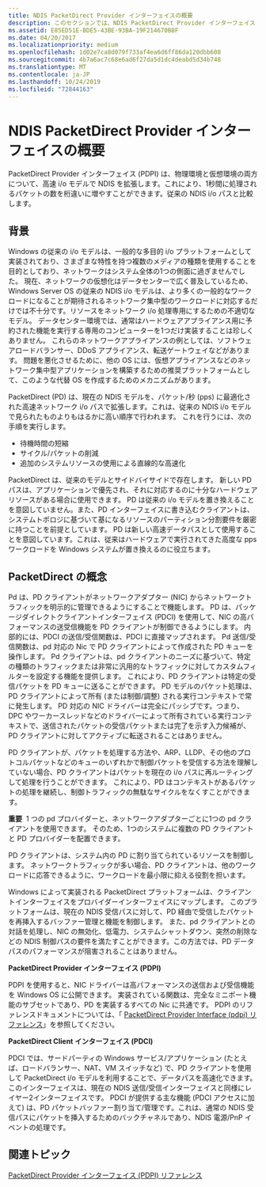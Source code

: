 ```yaml
---
title: NDIS PacketDirect Provider インターフェイスの概要
description: このセクションでは、NDIS PacketDirect Provider インターフェイス (PDPI) の概要について説明します。
ms.assetid: E85ED51E-BDE5-43BE-93BA-19F214670B8F
ms.date: 04/20/2017
ms.localizationpriority: medium
ms.openlocfilehash: 1d02e7ca8d079f733af4ea6d6ff86da120dbb608
ms.sourcegitcommit: 4b7a6ac7c68e6ad6f27da5d1dc4deabd5d34b748
ms.translationtype: MT
ms.contentlocale: ja-JP
ms.lasthandoff: 10/24/2019
ms.locfileid: "72844163"
---
```

# <a name="introduction-to-the-ndis-packetdirect-provider-interface"></a>NDIS PacketDirect Provider インターフェイスの概要


PacketDirect Provider インターフェイス (PDPI) は、物理環境と仮想環境の両方について、高速 i/o モデルで NDIS を拡張します。これにより、1秒間に処理されるパケットの数を桁違いに増やすことができます。従来の NDIS i/o パスと比較します。

## <a name="background"></a>背景


Windows の従来の i/o モデルは、一般的な多目的 i/o プラットフォームとして実装されており、さまざまな特性を持つ複数のメディアの種類を使用することを目的としており、ネットワークはシステム全体の1つの側面に過ぎませんでした。 現在、ネットワークの仮想化はデータセンターで広く普及しているため、Windows Server OS の従来の NDIS i/o モデルは、より多くの一般的なワークロードになることが期待されるネットワーク集中型のワークロードに対応するだけでは不十分です。リソースをネットワーク i/o 処理専用にするための不適切なモデル。 データセンター環境では、通常はハードウェアアプライアンス用に予約された機能を実行する専用のコンピューターを1つだけ実装することは珍しくありません。 これらのネットワークアプライアンスの例としては、ソフトウェアロードバランサー、DDoS アプライアンス、転送ゲートウェイなどがあります。 問題を悪化させるために、他の OS には、仮想アプライアンスなどのネットワーク集中型アプリケーションを構築するための推奨プラットフォームとして、このような代替 OS を作成するためのメカニズムがあります。

PacketDirect (PD) は、現在の NDIS モデルを、パケット/秒 (pps) に最適化された高速ネットワーク i/o パスで拡張します。これは、従来の NDIS i/o モデルで見られたものよりもはるかに高い順序で行われます。 これを行うには、次の手順を実行します。

-   待機時間の短縮
-   サイクル/パケットの削減
-   追加のシステムリソースの使用による直線的な高速化

PacketDirect は、従来のモデルとサイドバイサイドで存在します。 新しい PD パスは、アプリケーションで優先され、それに対応するのに十分なハードウェアリソースがある場合に使用できます。 PD は従来の i/o モデルを置き換えることを意図していません。また、PD インターフェイスに書き込むクライアントは、システムトポロジに基づいて基になるリソースのパーティション分割要件を厳密に持つことを前提としています。 PD は新しい高速データパスとして使用することを意図しています。これは、従来はハードウェアで実行されてきた高度な pps ワークロードを Windows システムが置き換えるのに役立ちます。

## <a name="packetdirect-concepts"></a>PacketDirect の概念


Pd は、PD クライアントがネットワークアダプター (NIC) からネットワークトラフィックを明示的に管理できるようにすることで機能します。 PD は、パッケージダイレクトクライアントインターフェイス (PDCI) を使用して、NIC の高パフォーマンスの送受信機能を PD クライアントが制御できるようにします。 内部的には、PDCI の送信/受信関数は、PDCI に直接マップされます。 Pd 送信/受信関数は、pd 対応の Nic で PD クライアントによって作成された PD キューを操作します。 Pd クライアントは、pd クライアントのニーズに基づいて、特定の種類のトラフィックまたは非常に汎用的なトラフィックに対してカスタムフィルターを設定する機能を提供します。 これにより、PD クライアントは特定の受信パケットを PD キューに送ることができます。 PD モデルのパケット処理は、PD クライアントによって所有 (または制御/調整) される実行コンテキストで常に発生します。 PD 対応の NIC ドライバーは完全にパッシブです。つまり、DPC やワーカースレッドなどのドライバーによって所有されている実行コンテキストで、送信されたパケットの受信パケットまたは完了を示す入力候補が、PD クライアントに対してアクティブに転送されることはありません。

PD クライアントが、パケットを処理する方法や、ARP、LLDP、その他のプロトコルパケットなどのキューのいずれかで制御パケットを受信する方法を理解していない場合、PD クライアントはパケットを現在の i/o パスに再ルーティングして処理を行うことができます。 これにより、PD はコンテキストがあるパケットの処理を継続し、制御トラフィックの無駄なサイクルをなくすことができます。

**重要**  1 つの pd プロバイダーと、ネットワークアダプターごとに1つの pd クライアントを使用できます。 そのため、1つのシステムに複数の PD クライアントと PD プロバイダーを配置できます。

 

PD クライアントは、システム内の PD に割り当てられているリソースを制御します。 ネットワークトラフィックが多い場合、PD クライアントは、他のワークロードに応答できるように、ワークロードを最小限に抑える役割を担います。

Windows によって実装される PacketDirect プラットフォームは、クライアントインターフェイスをプロバイダーインターフェイスにマップします。 このプラットフォームは、現在の NDIS 受信パスに対して、PD 経由で受信したパケットを再挿入するバッファー管理と機能を制御します。 また、pd クライアントとの対話を処理し、NIC の無効化、低電力、システムシャットダウン、突然の削除などの NDIS 制御パスの要件を満たすことができます。この方法では、PD データパスのパフォーマンスが阻害されることはありません。

**PacketDirect Provider インターフェイス (PDPI)**

PDPI を使用すると、NIC ドライバーは高パフォーマンスの送信および受信機能を Windows OS に公開できます。 実装されている関数は、完全なミニポート機能のサブセットであり、PD を実装するすべての Nic に共通です。 PDPI のリファレンスドキュメントについては、「 [PacketDirect Provider Interface (pdpi) リファレンス](https://docs.microsoft.com/windows-hardware/drivers/ddi/_netvista/)」を参照してください。

**PacketDirect Client インターフェイス (PDCI)**

PDCI では、サードパーティの Windows サービス/アプリケーション (たとえば、ロードバランサー、NAT、VM スイッチなど) で、PD クライアントを使用して PacketDirect i/o モデルを利用することで、データパスを高速化できます。 このインターフェイスは、現在の NDIS 送信/受信インターフェイスと同様にレイヤー2インターフェイスです。 PDCI が提供する主な機能 (PDCI アクセスに加えて) は、PD パケットバッファー割り当て/管理です。これは、通常の NDIS 受信パスにパケットを挿入するためのバックチャネルであり、NDIS 電源/PnP イベントの処理です。

## <a name="related-topics"></a>関連トピック


[PacketDirect Provider インターフェイス (PDPI) リファレンス](https://docs.microsoft.com/windows-hardware/drivers/ddi/_netvista/)

 

 






